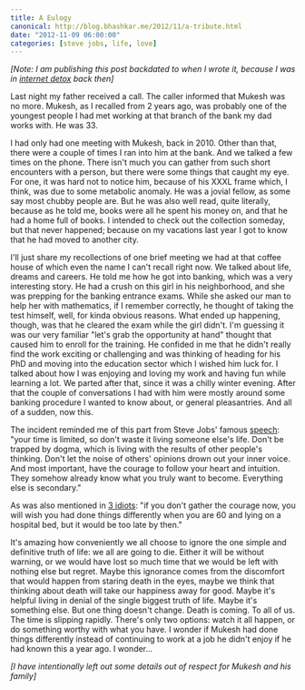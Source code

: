 ```yaml
---
title: A Eulogy
canonical: http://blog.bhashkar.me/2012/11/a-tribute.html
date: "2012-11-09 06:00:00"
categories: [steve jobs, life, love]
---
```


_[Note: I am publishing this post backdated to when I wrote it, because I was in [internet detox](/2012/11/16/walking-the-slow-road/) back then]_<span class="more" />

Last night my father received a call. The caller informed that Mukesh was no more. Mukesh, as I recalled from 2 years ago, was probably one of the youngest people I had met working at that branch of the bank my dad works with. He was 33.

I had only had one meeting with Mukesh, back in 2010. Other than that, there were a couple of times I ran into him at the bank. And we talked a few times on the phone. There isn't much you can gather from such short encounters with a person, but there were some things that caught my eye. For one, it was hard not to notice him, because of his XXXL frame which, I think, was due to some metabolic anomaly. He was a jovial fellow, as some say most chubby people are. But he was also well read, quite literally, because as he told me, books were all he spent his money on, and that he had a home full of books. I intended to check out the collection someday, but that never happened; because on my vacations last year I got to know that he had moved to another city.

I'll just share my recollections of one brief meeting we had at that coffee house of which even the name I can't recall right now. We talked about life, dreams and careers. He told me how he got into banking, which was a very interesting story. He had a crush on this girl in his neighborhood, and she was prepping for the banking entrance exams. While she asked our man to help her with mathematics, if I remember correctly, he thought of taking the test himself, well, for kinda obvious reasons. What ended up happening, though, was that he cleared the exam while the girl didn't. I'm guessing it was our very familiar "let's grab the opportunity at hand" thought that caused him to enroll for the training. He confided in me that he didn't really find the work exciting or challenging and was thinking of heading for his PhD and moving into the education sector which I wished him luck for. I talked about how I was enjoying and loving my work and having fun while learning a lot. We parted after that, since it was a chilly winter evening. After that the couple of conversations I had with him were mostly around some banking procedure I wanted to know about, or general pleasantries. And all of a sudden, now this.

The incident reminded me of this part from Steve Jobs' famous [speech](http://www.youtube.com/watch?v=UF8uR6Z6KLc): "your time is limited, so don't waste it living someone else's life. Don't be trapped by dogma, which is living with the results of other people's thinking. Don't let the noise of others' opinions drown out your inner voice. And most important, have the courage to follow your heart and intuition. They somehow already know what you truly want to become. Everything else is secondary."

As was also mentioned in [3 idiots](http://www.imdb.com/title/tt1187043/): "if you don't gather the courage now, you will wish you had done things differently when you are 60 and lying on a hospital bed, but it would be too late by then."

It's amazing how conveniently we all choose to ignore the one simple and definitive truth of life: we all are going to die. Either it will be without warning, or we would have lost so much time that we would be left with nothing else but regret. Maybe this ignorance comes from the discomfort that would happen from staring death in the eyes, maybe we think that thinking about death will take our happiness away for good. Maybe it's helpful living in denial of the single biggest truth of life. Maybe it's something else. But one thing doesn't change. Death is coming. To all of us. The time is slipping rapidly. There's only two options: watch it all happen, or do something worthy with what you have. I wonder if Mukesh had done things differently instead of continuing to work at a job he didn't enjoy if he had known this a year ago. I wonder...

_[I have intentionally left out some details out of respect for Mukesh and his family]_